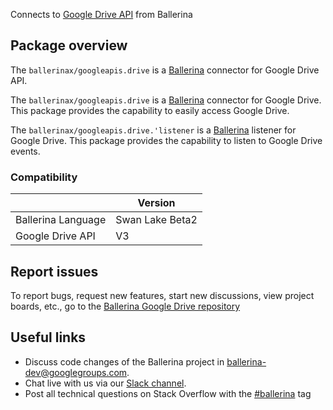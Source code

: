 Connects to [Google Drive API](https://developers.google.com/drive) from Ballerina

## Package overview
The `ballerinax/googleapis.drive` is a [Ballerina](https://ballerina.io/) connector for Google Drive API.

The `ballerinax/googleapis.drive` is a [Ballerina](https://ballerina.io/) connector for Google Drive. This package provides the capability to easily access Google Drive. 

The `ballerinax/googleapis.drive.'listener` is a [Ballerina](https://ballerina.io/) listener for Google Drive. This package provides the capability to listen to Google Drive events.

### Compatibility
|                    | Version         |
|--------------------|-----------------|
| Ballerina Language | Swan Lake Beta2 |
| Google Drive API   | V3              |

## Report issues
To report bugs, request new features, start new discussions, view project boards, etc., go to the [Ballerina Google Drive repository](https://github.com/ballerina-platform/module-ballerinax-googleapis.drive)

## Useful links
- Discuss code changes of the Ballerina project in [ballerina-dev@googlegroups.com](mailto:ballerina-dev@googlegroups.com).
- Chat live with us via our [Slack channel](https://ballerina.io/community/slack/).
- Post all technical questions on Stack Overflow with the [#ballerina](https://stackoverflow.com/questions/tagged/ballerina) tag
